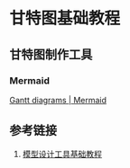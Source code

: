 # 甘特图基础教程


## 甘特图制作工具

### Mermaid

[Gantt diagrams | Mermaid](https://mermaid.js.org/syntax/gantt.html)

 
## 参考链接
1. [模型设计工具基础教程](work/methodology/Software-Engineering/Tools/模型设计工具基础教程.md)